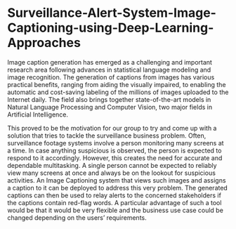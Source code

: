 # Surveillance-Alert-System-Image-Captioning-using-Deep-Learning-Approaches

Image caption generation has emerged as a challenging and important research area following advances in statistical language modeling and image recognition. The generation of captions from images has various practical benefits, ranging from aiding the visually impaired, to enabling the automatic and cost-saving labeling of the millions of images uploaded to the Internet daily. The field also brings together state-of-the-art models in Natural Language Processing and Computer Vision, two major fields in Artificial Intelligence.

This proved to be the motivation for our group to try and come up with a solution that tries to tackle the surveillance business problem. Often, surveillance footage systems involve a person monitoring many screens at a time. In case anything suspicious is observed, the person is expected to respond to it accordingly. However, this creates the need for accurate and dependable multitasking. A single person cannot be expected to reliably view many screens at once and always be on the lookout for suspicious activities. An Image Captioning system that views such images and assigns a caption to it can be deployed to address this very problem. The generated captions can then be used to relay alerts to the concerned stakeholders if the captions contain red-flag words. A particular advantage of such a tool would be that it would be very flexible and the business use case could be changed depending on the users’ requirements.


